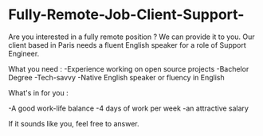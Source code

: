 # Fully-Remote-Job-Client-Support-
Are you interested in a fully remote position ? We can provide it to you. 
Our client based in Paris needs a fluent English speaker for a role of Support Engineer.

What you need :
-Experience working on open source projects
-Bachelor Degree
-Tech-savvy
-Native English speaker or fluency in English

What's in for you :

-A good work-life balance
-4 days of work per week
-an attractive salary

If it sounds like you, feel free to answer.
